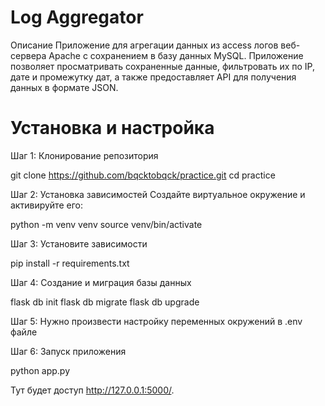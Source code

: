 # Log Aggregator
Описание
Приложение для агрегации данных из access логов веб-сервера Apache с сохранением в базу данных MySQL. Приложение позволяет просматривать сохраненные данные, фильтровать их по IP, дате и промежутку дат, а также предоставляет API для получения данных в формате JSON.

# Установка и настройка

Шаг 1: Клонирование репозитория

git clone https://github.com/bqcktobqck/practice.git
cd practice

Шаг 2: Установка зависимостей
Создайте виртуальное окружение и активируйте его:

python -m venv venv
source venv/bin/activate

Шаг 3: Установите зависимости

pip install -r requirements.txt

Шаг 4: Cоздание и миграция базы данных

flask db init
flask db migrate
flask db upgrade

Шаг 5: Нужно произвести настройку переменных окружений в .env файле

Шаг 6: Запуск приложения

python app.py

Тут будет доступ http://127.0.0.1:5000/.
